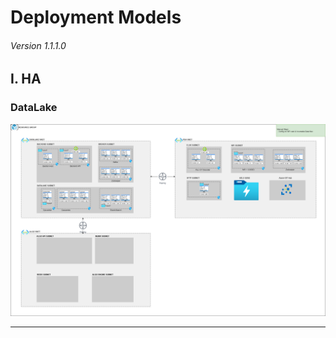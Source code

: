 # Deployment Models

###### Version 1.1.1.0

## I. HA

### DataLake

![ha_datalake](imgs/Deployment_offer2_HA_infra.png "")

---